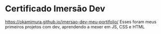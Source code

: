 # Certificado Imersão Dev

https://okamimura.github.io/imersao-dev-meu-portifolio/
Esses foram meus primeiros projetos com dev, aprendendo a mexer em JS, CSS e HTML
